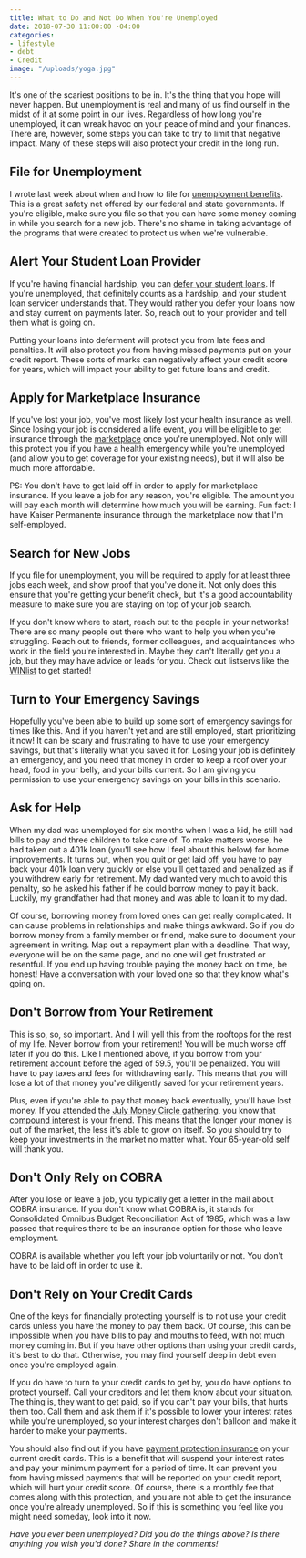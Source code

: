 ```yaml
---
title: What to Do and Not Do When You're Unemployed
date: 2018-07-30 11:00:00 -04:00
categories:
- lifestyle
- debt
- Credit
image: "/uploads/yoga.jpg"
---
```


It's one of the scariest positions to be in. It's the thing that you hope will never happen. But unemployment is real and many of us find ourself in the midst of it at some point in our lives. Regardless of how long you're unemployed, it can wreak havoc on your peace of mind and your finances. There are, however, some steps you can take to try to limit that negative impact. Many of these steps will also protect your credit in the long run.

## File for Unemployment

I wrote last week about when and how to file for [unemployment benefits](https://www.maggiegermano.com/blog/should-you-file-for-unemployment/). This is a great safety net offered by our federal and state governments. If you're eligible, make sure you file so that you can have some money coming in while you search for a new job. There's no shame in taking advantage of the programs that were created to protect us when we're vulnerable.

## Alert Your Student Loan Provider

If you're having financial hardship, you can [defer your student loans](https://www.nelnet.com/postpone-your-payments). If you're unemployed, that definitely counts as a hardship, and your student loan servicer understands that. They would rather you defer your loans now and stay current on payments later. So, reach out to your provider and tell them what is going on.

Putting your loans into deferment will protect you from late fees and penalties. It will also protect you from having missed payments put on your credit report. These sorts of marks can negatively affect your credit score for years, which will impact your ability to get future loans and credit.

## Apply for Marketplace Insurance

If you've lost your job, you've most likely lost your health insurance as well. Since losing your job is considered a life event, you will be eligible to get insurance through the [marketplace](https://www.healthcare.gov/) once you're unemployed. Not only will this protect you if you have a health emergency while you're unemployed (and allow you to get coverage for your existing needs), but it will also be much more affordable.

PS: You don't have to get laid off in order to apply for marketplace insurance. If you leave a job for any reason, you're eligible. The amount you will pay each month will determine how much you will be earning. Fun fact: I have Kaiser Permanente insurance through the marketplace now that I'm self-employed.

## Search for New Jobs

If you file for unemployment, you will be required to apply for at least three jobs each week, and show proof that you've done it. Not only does this ensure that you're getting your benefit check, but it's a good accountability measure to make sure you are staying on top of your job search.

If you don't know where to start, reach out to the people in your networks! There are so many people out there who want to help you when you're struggling. Reach out to friends, former colleagues, and acquaintances who work in the field you're interested in. Maybe they can't literally get you a job, but they may have advice or leads for you. Check out listservs like the [WINlist](http://winonline.org/) to get started!

## Turn to Your Emergency Savings

Hopefully you've been able to build up some sort of emergency savings for times like this. And if you haven't yet and are still employed, start prioritizing it now! It can be scary and frustrating to have to use your emergency savings, but that's literally what you saved it for. Losing your job is definitely an emergency, and you need that money in order to keep a roof over your head, food in your belly, and your bills current. So I am giving you permission to use your emergency savings on your bills in this scenario.

## Ask for Help

When my dad was unemployed for six months when I was a kid, he still had bills to pay and three children to take care of. To make matters worse, he had taken out a 401k loan (you'll see how I feel about this below) for home improvements. It turns out, when you quit or get laid off, you have to pay back your 401k loan very quickly or else you'll get taxed and penalized as if you withdrew early for retirement. My dad wanted very much to avoid this penalty, so he asked his father if he could borrow money to pay it back. Luckily, my grandfather had that money and was able to loan it to my dad. 

Of course, borrowing money from loved ones can get really complicated. It can cause problems in relationships and make things awkward. So if you do borrow money from a family member or friend, make sure to document your agreement in writing. Map out a repayment plan with a deadline. That way, everyone will be on the same page, and no one will get frustrated or resentful. If you end up having trouble paying the money back on time, be honest! Have a conversation with your loved one so that they know what's going on.

## Don't Borrow from Your Retirement

This is so, so, so important. And I will yell this from the rooftops for the rest of my life. Never borrow from your retirement! You will be much worse off later if you do this. Like I mentioned above, if you borrow from your retirement account before the aged of 59.5, you'll be penalized. You will have to pay taxes and fees for withdrawing early. This means that you will lose a lot of that money you've diligently saved for your retirement years. 

Plus, even if you're able to pay that money back eventually, you'll have lost money. If you attended the [July Money Circle gathering](https://www.maggiegermano.com/events/investing-101/), you know that [compound interest](https://en.wikipedia.org/wiki/Compound_interest) is your friend. This means that the longer your money is out of the market, the less it's able to grow on itself. So you should try to keep your investments in the market no matter what. Your 65-year-old self will thank you.

## Don't Only Rely on COBRA

After you lose or leave a job, you typically get a letter in the mail about COBRA insurance. If you don't know what COBRA is, it stands for Consolidated Omnibus Budget Reconciliation Act of 1985, which was a law passed that requires there to be an insurance option for those who leave employment.

COBRA is available whether you left your job voluntarily or not. You don't have to be laid off in order to use it.

## Don't Rely on Your Credit Cards

One of the keys for financially protecting yourself is to not use your credit cards unless you have the money to pay them back. Of course, this can be impossible when you have bills to pay and mouths to feed, with not much money coming in. But if you have other options than using your credit cards, it's best to do that. Otherwise, you may find yourself deep in debt even once you're employed again.

If you do have to turn to your credit cards to get by, you do have options to protect yourself. Call your creditors and let them know about your situation. The thing is, they want to get paid, so if you can't pay your bills, that hurts them too. Call them and ask them if it's possible to lower your interest rates while you're unemployed, so your interest charges don't balloon and make it harder to make your payments. 

You should also find out if you have [payment protection insurance](https://www.ccpc.ie/consumers/money/insurance/payment-protection-insurance/) on your current credit cards. This is a benefit that will suspend your interest rates and pay your minimum payment for a period of time. It can prevent you from having missed payments that will be reported on your credit report, which will hurt your credit score. Of course, there is a monthly fee that comes along with this protection, and you are not able to get the insurance once you're already unemployed. So if this is something you feel like you might need someday, look into it now.

*Have you ever been unemployed? Did you do the things above? Is there anything you wish you'd done? Share in the comments!*